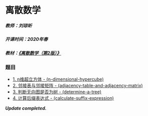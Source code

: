 # 离散数学

##### 教师：刘琼昕

##### 开课时间：2020年春

##### 教材：[《离散数学（第2版）》](https://book.douban.com/subject/26776768/)

### 题目

- [1. n维超立方体 - (n-dimensional-hypercube)](https://github.com/Hyperzsb/BIT/tree/master/2020/discrete-mathematics/n-dimensional-hypercube)
- [2. 邻接表与邻接矩阵 - (adjacency-table-and-adjacency-matrix)](https://github.com/Hyperzsb/BIT/tree/master/2020/discrete-mathematics/adjacency-table-and-adjacency-matrix)
- [3. 判断无向图是否为树 - (determine-a-tree)](https://github.com/Hyperzsb/BIT/tree/master/2020/discrete-mathematics/determine-a-tree)
- [4. 计算后缀表达式 - (calculate-suffix-expression)](https://github.com/Hyperzsb/BIT/tree/master/2020/discrete-mathematics/calculate-suffix-expression)

***Update completed.***